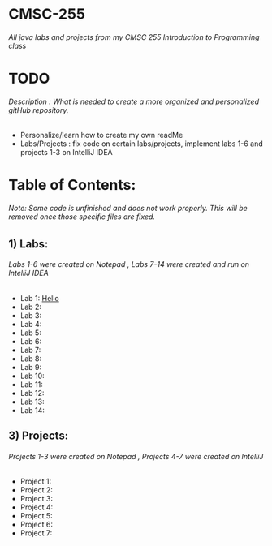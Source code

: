 # CMSC-255
###### All java labs and projects from my CMSC 255 Introduction to Programming class

# TODO
###### Description : What is needed to create a more organized and personalized gitHub repository.
- Personalize/learn how to create my own readMe
- Labs/Projects : fix code on certain labs/projects, implement labs 1-6 and projects 1-3 on IntelliJ IDEA

# Table of Contents:
###### Note: Some code is unfinished and does not work properly. This will be removed once those specific files are fixed.

## 1) Labs:
###### Labs 1-6 were created on Notepad , Labs 7-14 were created and run on IntelliJ IDEA
- Lab 1: [Hello](https://github.com/Lorelai-anne/CMSC-255_Fall2022/blob/main/CMSC%20255/Lab%2001/Hello.java)
- Lab 2: 
- Lab 3: 
- Lab 4: 
- Lab 5: 
- Lab 6: 
- Lab 7: 
- Lab 8: 
- Lab 9: 
- Lab 10: 
- Lab 11: 
- Lab 12: 
- Lab 13: 
- Lab 14: 

## 3) Projects:
###### Projects 1-3 were created on Notepad , Projects 4-7 were created on IntelliJ
- Project 1: 
- Project 2: 
- Project 3: 
- Project 4: 
- Project 5: 
- Project 6: 
- Project 7: 
